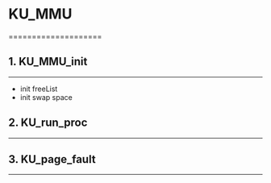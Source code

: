 # KU_MMU
====================
## 1. KU_MMU_init
--------------------
+ init freeList
+ init swap space

## 2. KU_run_proc
--------------------


## 3. KU_page_fault
--------------------
